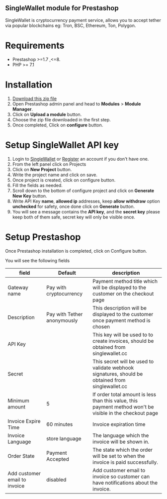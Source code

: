 SingleWallet module for Prestashop
--
SingleWallet is cryptocurrency payment service, allows you to accept tether via popular blockchains eg: Tron, BSC, Ethereum, Ton, Polygon.


# Requirements
* Prestashop >=1.7 ,<=8.
* PHP >= 7.1

# Installation
1. [Download this zip file](https://github.com/singlewallet/prestashop-module/releases/download/1.0.0/singlewallet.zip)
2. Open Prestashop admin panel 
and head to **Modules** > **Module Manager**.
3. Click on **Upload a module** button.
4. Choose the zip file downloaded in the first step.
5. Once completed, Click on **configure** button.

# Setup SingleWallet API key
1. Login to [SingleWallet](https://app.singlewallet.cc/login) or [Register](https://app.singlewallet.cc/register) an account if you don't have one.
2. From the left panel click on Projects
3. Click on **New Project** button.
4. Write the project name and click on save.
5. Once project is created, click on configure button.
6. Fill the fields as needed.
7. Scroll down to the bottom of configure project and click on **Generate New Key** button.
8. Write API Key **name**, **allowed ip** addresses, keep **allow withdraw** option **unchecked** for safety, once done click on **Generate** button.
9. You will see a message contains the **API key**, and the **secret key** please keep both of them safe, secret key will only be visible once.


# Setup Prestashop
Once Prestashop installation is completed, click on Configure button.

You will see the following fields

| field                         | Default                     | description                                                                                              |
|-------------------------------|-----------------------------|----------------------------------------------------------------------------------------------------------|
| Gateway name                  | Pay with cryptocurrency     | Payment method title which will be displayed to the customer on the checkout page                        |
| Description                   | Pay with Tether anonymously | This description will be displayed to the customer once payment method is chosen                         |
| API Key                       |                             | This key will be used to to create invoices, should be obtained from singlewallet.cc                     |
| Secret                        |                             | This secret will be used to validate webhook signatures, should be obtained from singlewallet.cc         |
| Minimum amount                | 5                           | If order total amount is less than this value, this payment method won't be visible in the checkout page |
| Invoice Expire Time           | 60 minutes                  | Invoice expiration time                                                                                  |
| Invoice Language              | store language              | The language which the invoice will be shown in.                                                         |
| Order State                   | Payment Accepted            | The state which the order will be set to when the invoice is paid successfully.                          |
| Add customer email to invoice | disabled                    | Add customer email to invoice so customer can have notifications about the invoice.                      |

